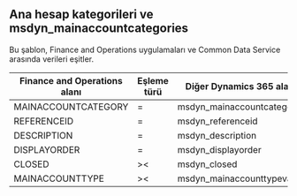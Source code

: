 ## <a name="main-account-categories-to-msdyn_mainaccountcategories"></a>Ana hesap kategorileri ve msdyn_mainaccountcategories

Bu şablon, Finance and Operations uygulamaları ve Common Data Service arasında verileri eşitler.

Finance and Operations alanı | Eşleme türü | Diğer Dynamics 365 alanı | Varsayılan değer
---|---|---|---
MAINACCOUNTCATEGORY | = | msdyn_mainaccountcategory | 
REFERENCEID | = | msdyn_referenceid | 
DESCRIPTION | = | msdyn_description | 
DISPLAYORDER | = | msdyn_displayorder | 
CLOSED | >< | msdyn_closed | 
MAINACCOUNTTYPE | >< | msdyn_mainaccounttypevalue | 
